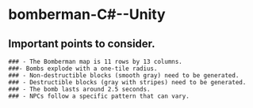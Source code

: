 # bomberman-C#--Unity


## Important points to consider.

    ### - The Bomberman map is 11 rows by 13 columns.
    ###- Bombs explode with a one-tile radius.
    ### - Non-destructible blocks (smooth gray) need to be generated.
    ### - Destructible blocks (gray with stripes) need to be generated.
    ### - The bomb lasts around 2.5 seconds.
    ### - NPCs follow a specific pattern that can vary.
